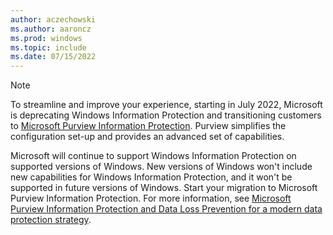 ```yaml
---
author: aczechowski
ms.author: aaroncz
ms.prod: windows
ms.topic: include
ms.date: 07/15/2022
---
```


> [!NOTE]
> To streamline and improve your experience, starting in July 2022, Microsoft is deprecating Windows Information Protection and transitioning customers to [Microsoft Purview Information Protection](/microsoft-365/compliance/information-protection). Purview simplifies the configuration set-up and provides an advanced set of capabilities.<!-- 6010051 -->
>
> Microsoft will continue to support Windows Information Protection on supported versions of Windows. New versions of Windows won't include new capabilities for Windows Information Protection, and it won't be supported in future versions of Windows. Start your migration to Microsoft Purview Information Protection. For more information, see [Microsoft Purview Information Protection and Data Loss Prevention for a modern data protection strategy](https://aka.ms/MigrateToMIP).
